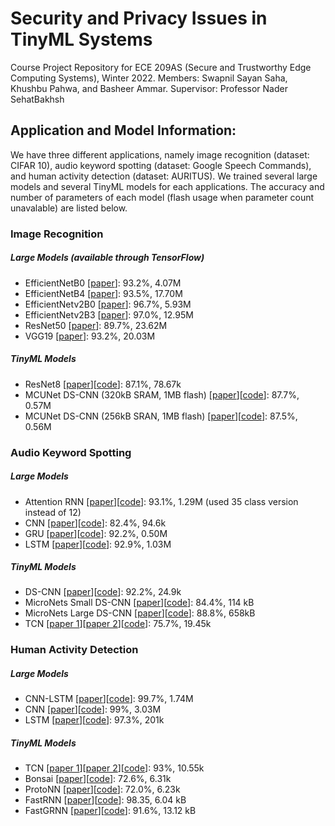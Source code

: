 # Security and Privacy Issues in TinyML Systems
Course Project Repository for ECE 209AS (Secure and Trustworthy Edge Computing Systems), Winter 2022. Members: Swapnil Sayan Saha, Khushbu Pahwa, and Basheer Ammar. Supervisor: Professor Nader SehatBakhsh

## Application and Model Information:
We have three different applications, namely image recognition (dataset: CIFAR 10), audio keyword spotting (dataset: Google Speech Commands), and human activity detection (dataset: AURITUS). We trained several large models and several TinyML models for each applications. The accuracy and number of parameters of each model (flash usage when parameter count unavalable) are listed below.
### Image Recognition

##### Large Models (available through TensorFlow)
- EfficientNetB0 [[paper](http://proceedings.mlr.press/v97/tan19a/tan19a.pdf)]: 93.2%, 4.07M
- EfficientNetB4 [[paper](http://proceedings.mlr.press/v97/tan19a/tan19a.pdf)]: 93.5%, 17.70M
- EfficientNetv2B0 [[paper](http://proceedings.mlr.press/v139/tan21a.html)]: 96.7%, 5.93M
- EfficientNetv2B3 [[paper](http://proceedings.mlr.press/v139/tan21a.html)]: 97.0%, 12.95M
- ResNet50 [[paper](https://openaccess.thecvf.com/content_cvpr_2016/papers/He_Deep_Residual_Learning_CVPR_2016_paper.pdf)]: 89.7%, 23.62M
- VGG19 [[paper](https://www.robots.ox.ac.uk/~vgg/publications/2015/Simonyan15/)]: 93.2%, 20.03M

##### TinyML Models
- ResNet8 [[paper](https://openreview.net/pdf?id=8RxxwAut1BI)][[code](https://github.com/mlcommons/tiny)]: 87.1%, 78.67k
- MCUNet DS-CNN (320kB SRAM, 1MB flash) [[paper](https://proceedings.neurips.cc/paper/2020/file/86c51678350f656dcc7f490a43946ee5-Paper.pdf)][[code](https://github.com/mit-han-lab/tinyml/tree/master/mcunet)]: 87.7%, 0.57M
- MCUNet DS-CNN (256kB SRAN, 1MB flash) [[paper](https://proceedings.neurips.cc/paper/2020/file/86c51678350f656dcc7f490a43946ee5-Paper.pdf)][[code](https://github.com/mit-han-lab/tinyml/tree/master/mcunet)]: 87.5%, 0.56M

### Audio Keyword Spotting

##### Large Models 
- Attention RNN [[paper](https://arxiv.org/abs/1808.08929)][[code](https://github.com/douglas125/SpeechCmdRecognition)]: 93.1%, 1.29M (used 35 class version instead of 12)
- CNN [[paper](https://arxiv.org/abs/1711.07128)][[code](https://github.com/ARM-software/ML-KWS-for-MCU)]: 82.4%, 94.6k
- GRU [[paper](https://arxiv.org/abs/1711.07128)][[code](https://github.com/ARM-software/ML-KWS-for-MCU)]: 92.2%, 0.50M
- LSTM [[paper](https://arxiv.org/abs/1711.07128)][[code](https://github.com/ARM-software/ML-KWS-for-MCU)]: 92.9%, 1.03M

##### TinyML Models
- DS-CNN [[paper](https://openreview.net/pdf?id=8RxxwAut1BI)][[code](https://github.com/mlcommons/tiny)]: 92.2%, 24.9k
- MicroNets Small DS-CNN [[paper](https://proceedings.mlsys.org/paper/2021/file/a3c65c2974270fd093ee8a9bf8ae7d0b-Paper.pdf)][[code](https://github.com/ARM-software/ML-zoo/tree/master/models/keyword_spotting)]: 84.4%, 114 kB
- MicroNets Large DS-CNN [[paper](https://proceedings.mlsys.org/paper/2021/file/a3c65c2974270fd093ee8a9bf8ae7d0b-Paper.pdf)][[code](https://github.com/ARM-software/ML-zoo/tree/master/models/keyword_spotting)]: 88.8%, 658kB
- TCN [[paper 1](https://link.springer.com/content/pdf/10.1007/978-3-319-49409-8_7.pdf)][[paper 2](https://arxiv.org/abs/1609.03499)][[code](https://github.com/philipperemy/keras-tcn)]: 75.7%, 19.45k


### Human Activity Detection

##### Large Models 
- CNN-LSTM [[paper](https://link.springer.com/content/pdf/10.1007%2F978-981-15-8269-1_4.pdf)][[code](https://github.com/nesl/Robust-Deep-Learning-Pipeline)]: 99.7%, 1.74M
- CNN [[paper](https://link.springer.com/content/pdf/10.1007%2F978-981-15-8269-1_4.pdf)][[code](https://github.com/nesl/Robust-Deep-Learning-Pipeline)]: 99%, 3.03M
- LSTM [[paper](https://link.springer.com/content/pdf/10.1007%2F978-981-15-8269-1_4.pdf)][[code](https://github.com/nesl/Robust-Deep-Learning-Pipeline)]: 97.3%, 201k

##### TinyML Models

- TCN [[paper 1](https://link.springer.com/content/pdf/10.1007/978-3-319-49409-8_7.pdf)][[paper 2](https://arxiv.org/abs/1609.03499)][[code](https://github.com/philipperemy/keras-tcn)]: 93%, 10.55k
- Bonsai [[paper](http://proceedings.mlr.press/v70/kumar17a/kumar17a.pdf)][[code](https://github.com/microsoft/EdgeML)]: 72.6%, 6.31k
- ProtoNN [[paper](http://proceedings.mlr.press/v70/gupta17a/gupta17a.pdf)][[code](https://github.com/microsoft/EdgeML)]: 72.0%, 6.23k
- FastRNN [[paper](https://proceedings.neurips.cc/paper/2018/file/ab013ca67cf2d50796b0c11d1b8bc95d-Paper.pdf)][[code](https://github.com/microsoft/EdgeML)]: 98.35, 6.04 kB
- FastGRNN [[paper](https://proceedings.neurips.cc/paper/2018/file/ab013ca67cf2d50796b0c11d1b8bc95d-Paper.pdf)][[code](https://github.com/microsoft/EdgeML)]: 91.6%, 13.12 kB

